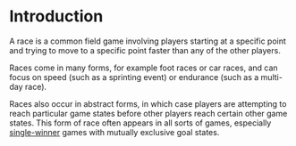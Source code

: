 # Introduction
A race is a common field game involving players starting at a specific point and trying to move to a
specific point faster than any of the other players.

Races come in many forms, for example foot races or car races, and can focus on speed (such as a
sprinting event) or endurance (such as a multi-day race).

Races also occur in abstract forms, in which case players are attempting to reach particular game
states before other players reach certain other game states. This form of race often appears in all
sorts of games, especially [single-winner](/games/winning) games with mutually exclusive goal
states.
